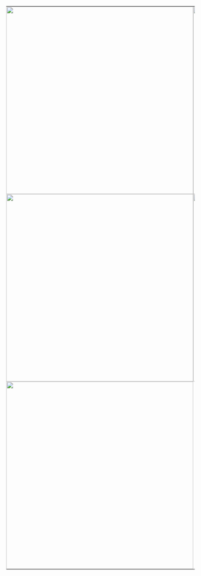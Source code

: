 <p align="center">
  <a href=[![spotify-github-profile](https://spotify-github-profile.kittinanx.com/api/view?uid=hkt9qrnjep5f745l6b06b71oo&cover_image=true&theme=default&show_offline=false&background_color=121212&interchange=false)]
    <img src=(https://github.com/kittinan/spotify-github-profile) width="400" />
  </a>
</p>
<table style="border-collapse: collapse;" cellspacing="0" cellpadding="0">
  <tr>
    <td style="border: none; padding: 0; margin: 0; background: transparent;">
      <img src="https://files.catbox.moe/bagenv.png" width="500" style="border:none; box-shadow:none;"/>
    </td>
    <td style="border: none; padding: 0; margin: 0; background: transparent;">
      <img src="https://files.catbox.moe/ca9nr4.jpeg" width="500" style="border:none; box-shadow:none;"/>
    </td>
  </tr>
  <tr>
    <td style="border: none; padding: 0; margin: 0; background: transparent;">
      <img src="https://files.catbox.moe/u2fvh9.png" width="500" style="border:none; box-shadow:none;"/>
    </td>
    <td style="border: none; padding: 0; margin: 0; background: transparent;">
      <img src="https://files.catbox.moe/1x7j3p.jpeg" width="500" style="border:none; box-shadow:none;"/>
    </td>
  </tr>
  </td>
    <td style="border: none; padding: 0; margin: 0; background: transparent;">
      <img src="https://files.catbox.moe/6syoth.png" width="500" style="border:none; box-shadow:none;"/>
    </td>
  </tr>
</table>

